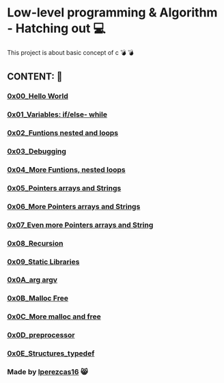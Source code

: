 # Low-level programming & Algorithm - Hatching out :computer:
This project is about basic concept of c :bomb: :bomb: 

## CONTENT: :crystal_ball:
###  [0x00_Hello World](https://github.com/lperezcas16/holbertonschool-low_level_programming/tree/master/0x00-hello_world) 
### [0x01_Variables: if/else- while](https://github.com/lperezcas16/holbertonschool-low_level_programming/tree/master/0x01-variables_if_else_while)
### [0x02_Funtions nested and loops](https://github.com/lperezcas16/holbertonschool-low_level_programming/tree/master/0x02-functions_nested_loops)
### [0x03_Debugging](https://github.com/lperezcas16/holbertonschool-low_level_programming/tree/master/0x03-debugging)
### [0x04_More Funtions, nested loops](https://github.com/lperezcas16/holbertonschool-low_level_programming/tree/master/0x04-more_functions_nested_loops)
### [0x05_Pointers arrays and Strings](https://github.com/lperezcas16/holbertonschool-low_level_programming/tree/master/0x05-pointers_arrays_strings)
### [0x06_More Pointers arrays and Strings](https://github.com/lperezcas16/holbertonschool-low_level_programming/tree/master/0x06-pointers_arrays_strings)
### [0x07_Even more Pointers arrays and String](https://github.com/lperezcas16/holbertonschool-low_level_programming/tree/master/0x07-pointers_arrays_strings)
### [0x08_Recursion](https://github.com/lperezcas16/holbertonschool-low_level_programming/tree/master/0x08-recursion)
### [0x09_Static Libraries](https://github.com/lperezcas16/holbertonschool-low_level_programming/tree/master/0x09-static_libraries)
### [0x0A_arg argv](https://github.com/lperezcas16/holbertonschool-low_level_programming/tree/master/0x0A-argc_argv)
### [0x0B_Malloc Free](https://github.com/lperezcas16/holbertonschool-low_level_programming/tree/master/0x0B-malloc_free)
### [0x0C_More malloc and free](https://github.com/lperezcas16/holbertonschool-low_level_programming/tree/master/0x0C-more_malloc_free)
### [0x0D_preprocessor](https://github.com/lperezcas16/holbertonschool-low_level_programming/tree/master/0x0D-preprocessor)
### [0x0E_Structures_typedef](https://github.com/lperezcas16/holbertonschool-low_level_programming/tree/master/0x0E-structures_typedef)

### Made by [lperezcas16](https://github.com/lperezcas16) :smile_cat:


